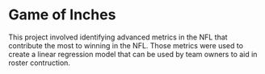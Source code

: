 
# Game of Inches

This project involved identifying advanced metrics in the NFL that contribute the most to winning in the NFL. Those metrics were used to create a linear regression model that can be used by team owners to aid in roster contruction.